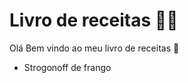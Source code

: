 # Livro de receitas :man_cook:

Olá Bem vindo ao meu livro de receitas :wave:

- Strogonoff de frango

